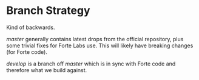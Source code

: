 
# Branch Strategy
Kind of backwards.

*master* generally contains latest drops from the official repository, plus some trivial fixes for Forte Labs use. This will likely have breaking changes (for Forte code).

*develop* is a branch off *master* which is in sync with Forte code and therefore what we build against.